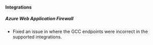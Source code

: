 
#### Integrations

##### Azure Web Application Firewall

- Fixed an issue in where the GCC endpoints were incorrect in the supported integrations.
